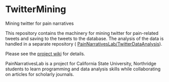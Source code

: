 TwitterMining
=============

Mining twitter for pain narratives

This repository contains the machinery for mining twitter for pain-related tweets and saving to the tweets to the database. The analysis of the data is handled in a separate repository ( [PainNarrativesLab/TwitterDataAnalysis](https://github.com/PainNarrativesLab/TwitterDataAnalysis)).

Please see the [project wiki](https://github.com/PainNarrativesLab/TwitterMining/wiki) for details.

PainNarrativesLab is a project for California State University, Northridge students to learn programming and data analysis skills while collaborating on articles for scholarly journals.
